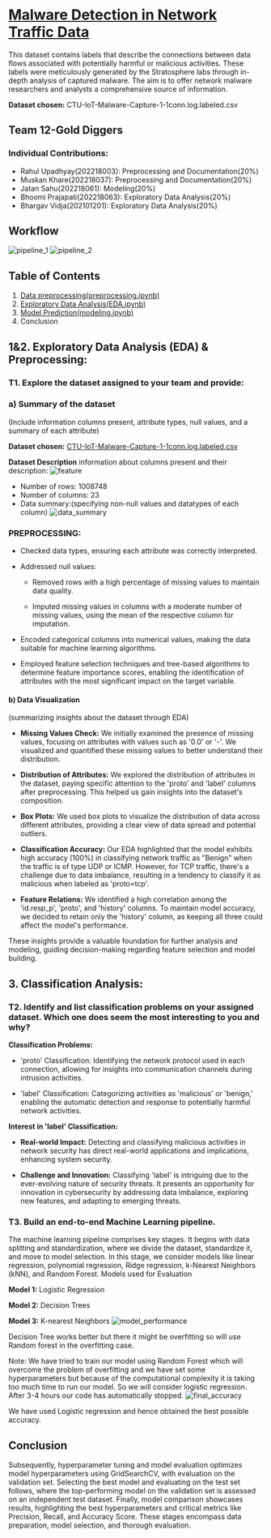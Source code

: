 # [Malware Detection in Network Traffic Data](https://www.kaggle.com/datasets/agungpambudi/network-malware-detection-connection-analysis/data?select=CTU-IoT-Malware-Capture-1-1conn.log.labeled.csv)

This dataset contains labels that describe the connections between data flows associated with potentially harmful or malicious activities. These labels were meticulously generated by the Stratosphere labs through in-depth analysis of captured malware. The aim is to offer network malware researchers and analysts a comprehensive source of information.

**Dataset chosen:** CTU-IoT-Malware-Capture-1-1conn.log.labeled.csv

## Team 12-Gold Diggers

### Individual Contributions:

- Rahul Upadhyay(202218003): Preprocessing and Documentation(20%)
- Muskan Khare(202218037): Preprocessing and Documentation(20%)
- Jatan Sahu(202218061): Modeling(20%)
- Bhoomi Prajapati(202218063): Exploratory Data Analysis(20%)
- Bhargav Vidja(202101201): Exploratory Data Analysis(20%)

## Workflow
  ![pipeline_1](Graphic/3.png)
  ![pipeline_2](Graphic/4.png)


## Table of Contents

1. [Data preprocessing(preprocessing.ipynb)](preprocessing.ipynb)
2. [Exploratory Data Analysis(EDA.ipynb)](EDA.ipynb)
3. [Model Prediction(modeling.ipynb)](modeling.ipynb)
4. Conclusion

## 1&2. Exploratory Data Analysis (EDA) & Preprocessing:

### T1. Explore the dataset assigned to your team and provide:

### **a) Summary of the dataset**
(Include information columns present, attribute types, null values, and a summary of each attribute)

**Dataset chosen:** [CTU-IoT-Malware-Capture-1-1conn.log.labeled.csv](https://www.kaggle.com/datasets/agungpambudi/network-malware-detection-connection-analysis/data?select=CTU-IoT-Malware-Capture-1-1conn.log.labeled.csv)

**Dataset Description**
information about columns present and their description:
  ![feature](Graphic/1.png)

- Number of rows: 1008748
- Number of columns: 23
- Data summary:(specifying non-null values and datatypes of each column)
  ![data_summary](Graphic/2.png)

### **PREPROCESSING:**
  * Checked data types, ensuring each attribute was correctly interpreted.
 
  * Addressed null values:
 
    - Removed rows with a high percentage of missing values to maintain data quality.
  
    - Imputed missing values in columns with a moderate number of missing values, using the mean of the respective column for imputation.
 
  * Encoded categorical columns into numerical values, making the data suitable for machine learning algorithms.
 
  * Employed feature selection techniques and tree-based algorithms to determine feature importance scores, enabling the identification of attributes with the most significant impact on the target variable.

#### **b) Data Visualization**
(summarizing insights about the dataset through EDA)
 
 - **Missing Values Check:** We initially examined the presence of missing values, focusing on attributes with values such as '0.0' or '-'. We visualized and quantified these missing values to better understand their distribution.
 
 - **Distribution of Attributes:** We explored the distribution of attributes in the dataset, paying specific attention to the 'proto' and 'label' columns after preprocessing. This helped us gain insights into the dataset's composition.
 
 - **Box Plots:** We used box plots to visualize the distribution of data across different attributes, providing a clear view of data spread and potential outliers.
 
 - **Classification Accuracy:** Our EDA highlighted that the model exhibits high accuracy (100%) in classifying network traffic as "Benign" when the traffic is of type UDP or ICMP. However, for TCP traffic, there's a challenge due to data imbalance, resulting in a tendency to classify it as malicious when labeled as 'proto=tcp'.
 
 - **Feature Relations:** We identified a high correlation among the 'id.resp_p', 'proto', and 'history' columns. To maintain model accuracy, we decided to retain only the 'history' column, as keeping all three could affect the model's performance.
 
 These insights provide a valuable foundation for further analysis and modeling, guiding decision-making regarding feature selection and model building.


## 3. Classification Analysis:

### T2. Identify and list classification problems on your assigned dataset. Which one does seem the most interesting to you and why?
**Classification Problems:**
 
  - 'proto' Classification: Identifying the network protocol used in each connection, allowing for insights into communication channels during intrusion activities.
  
  - 'label' Classification: Categorizing activities as 'malicious' or 'benign,' enabling the automatic detection and response to potentially harmful network activities.


**Interest in 'label' Classification:**

 - **Real-world Impact:** Detecting and classifying malicious activities in network security has direct real-world applications and implications, enhancing system security.
 
 - **Challenge and Innovation:** Classifying 'label' is intriguing due to the ever-evolving nature of security threats. It presents an opportunity for innovation in cybersecurity by addressing data imbalance, exploring new features, and adapting to emerging threats.


### T3. Build an end-to-end Machine Learning pipeline.

The machine learning pipeline comprises key stages. It begins with data splitting and standardization, where we divide the dataset, standardize it, and move to model selection. In this stage, we consider models like linear regression, polynomial regression, Ridge regression, k-Nearest Neighbors (kNN), and Random Forest.
Models used for Evaluation

**Model 1:** Logistic Regression 

**Model 2:** Decision Trees

**Model 3:** K-nearest Neighbors
  ![model_performance](Graphic/5.png)
  
Decision Tree works better but there it might be overfitting so will use Random forest in the overfitting case.

Note: We have tried to train our model using Random Forest which will overcome the problem of overfitting and we have set some hyperparameters but because of the computational complexity it is taking too much time to run our model. So we will consider logistic regression. After 3-4 hours our code has automatically stopped.
  ![final_accuracy](Graphic/6.png)

We have used Logistic regression and hence obtained the best possible accuracy.

## Conclusion

Subsequently, hyperparameter tuning and model evaluation optimizes model hyperparameters using GridSearchCV, with evaluation on the validation set. Selecting the best model and evaluating on the test set follows, where the top-performing model on the validation set is assessed on an independent test dataset. Finally, model comparison showcases results, highlighting the best hyperparameters and critical metrics like Precision, Recall, and Accuracy Score. These stages encompass data preparation, model selection, and thorough evaluation.

